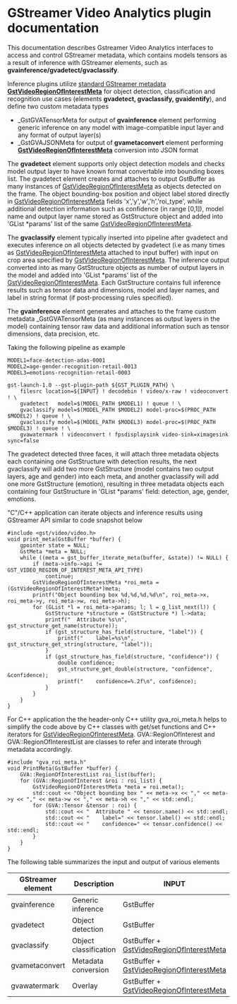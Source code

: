 # GStreamer Video Analytics plugin documentation
This documentation describes Gstreamer Video Analytics interfaces to access and control GStreamer metadata, which contains models tensors as a result of inference with GStreamer elements, such as **gvainference/gvadetect/gvaclassify**.  

Inference plugins utilize [standard GStreamer metadata **GstVideoRegionOfInterestMeta**](https://github.com/GStreamer/gst-plugins-base/blob/master/gst-libs/gst/video/gstvideometa.h#L275) for object detection, classification and recognition use cases (elements **gvadetect, gvaclassify, gvaidentify**), and define two custom metadata types
* _GstGVATensorMeta for output of **gvainference** element performing generic inference on any model with image-compatible input layer and any format of output layer(s)
* _GstGVAJSONMeta for output of **gvametaconvert** element performing [**GstVideoRegionOfInterestMeta**](https://github.com/GStreamer/gst-plugins-base/blob/master/gst-libs/gst/video/gstvideometa.h#L275) conversion into JSON format

The **gvadetect** element supports only object detection models and checks model output layer to have known format convertable into bounding boxes list. The gvadetect element creates and attaches to output GstBuffer as many instances of [GstVideoRegionOfInterestMeta](https://github.com/GStreamer/gst-plugins-base/blob/master/gst-libs/gst/video/gstvideometa.h#L275) as objects detected on the frame. The object bounding-box position and object label stored directly in [GstVideoRegionOfInterestMeta](https://github.com/GStreamer/gst-plugins-base/blob/master/gst-libs/gst/video/gstvideometa.h#L275) fields 'x','y','w','h','roi_type', while additional detection information such as confidence (in range [0,1]), model name and output layer name stored as GstStructure object and added into 'GList *params' list of the same [GstVideoRegionOfInterestMeta](https://github.com/GStreamer/gst-plugins-base/blob/master/gst-libs/gst/video/gstvideometa.h#L275).

The **gvaclassify** element typically inserted into pipeline after gvadetect and executes inference on all objects detected by gvadetect (i.e as many times as [GstVideoRegionOfInterestMeta](https://github.com/GStreamer/gst-plugins-base/blob/master/gst-libs/gst/video/gstvideometa.h#L275) attached to input buffer) with input on crop area specified by [GstVideoRegionOfInterestMeta](https://github.com/GStreamer/gst-plugins-base/blob/master/gst-libs/gst/video/gstvideometa.h#L275). The inference output converted into as many GstStructure objects as number of output layers in the model and added into 'GList *params' list of the [GstVideoRegionOfInterestMeta](https://github.com/GStreamer/gst-plugins-base/blob/master/gst-libs/gst/video/gstvideometa.h#L275). Each GstStructure contains full inference results such as tensor data and dimensions, model and layer names, and label in string format (if post-processing rules specified).

The **gvainference** element generates and attaches to the frame custom metadata _GstGVATensorMeta (as many instances as output layers in the model) containing tensor raw data and additional information such as tensor dimensions, data precision, etc.

Taking the following pipeline as example
```
MODEL1=face-detection-adas-0001
MODEL2=age-gender-recognition-retail-0013
MODEL3=emotions-recognition-retail-0003

gst-launch-1.0 --gst-plugin-path ${GST_PLUGIN_PATH} \
    filesrc location=${INPUT} ! decodebin ! video/x-raw ! videoconvert ! \
    gvadetect   model=$(MODEL_PATH $MODEL1) ! queue ! \
    gvaclassify model=$(MODEL_PATH $MODEL2) model-proc=$(PROC_PATH $MODEL2) ! queue ! \
    gvaclassify model=$(MODEL_PATH $MODEL3) model-proc=$(PROC_PATH $MODEL3) ! queue ! \
    gvawatermark ! videoconvert ! fpsdisplaysink video-sink=ximagesink sync=false
```
The gvadetect detected three faces, it will attach three metadata objects each containing one GstStructure with detection results, the next gvaclassify will add two more GstStructure (model contains two output layers, age and gender) into each meta, and another gvaclassify will add one more GstStructure (emotion), resulting in three metadata objects each containing four GstStructure in 'GList *params' field: detection, age, gender, emotions.

"C"/C++ application can iterate objects and inference results using GStreamer API similar to code snapshot below
```
#include <gst/video/video.h>
void print_meta(GstBuffer *buffer) {
    gpointer state = NULL;
    GstMeta *meta = NULL;
    while ((meta = gst_buffer_iterate_meta(buffer, &state)) != NULL) {
        if (meta->info->api != GST_VIDEO_REGION_OF_INTEREST_META_API_TYPE)
            continue;
        GstVideoRegionOfInterestMeta *roi_meta = (GstVideoRegionOfInterestMeta*)meta;
        printf("Object bounding box %d,%d,%d,%d\n", roi_meta->x, roi_meta->y, roi_meta->w, roi_meta->h);
        for (GList *l = roi_meta->params; l; l = g_list_next(l)) {
            GstStructure *structure = (GstStructure *) l->data;
            printf("  Attribute %s\n", gst_structure_get_name(structure));
            if (gst_structure_has_field(structure, "label")) {
                printf("    label=%s\n", gst_structure_get_string(structure, "label"));
            }
            if (gst_structure_has_field(structure, "confidence")) {
                double confidence;
                gst_structure_get_double(structure, "confidence", &confidence);
                printf("    confidence=%.2f\n", confidence);
            }
        }
    }
}
```

For C++ application the the header-only C++ utility gva_roi_meta.h helps to simplify the code above by C++ classes with get/set functions and C++ iterators for [GstVideoRegionOfInterestMeta](https://github.com/GStreamer/gst-plugins-base/blob/master/gst-libs/gst/video/gstvideometa.h#L275). GVA::RegionOfInterest and GVA::RegionOfInterestList are classes to refer and interate through metadata accordingly.
```
#include "gva_roi_meta.h"
void PrintMeta(GstBuffer *buffer) {
    GVA::RegionOfInterestList roi_list(buffer);
    for (GVA::RegionOfInterest &roi : roi_list) {
        GstVideoRegionOfInterestMeta *meta = roi.meta();
        std::cout << "Object bounding box " << meta->x << "," << meta->y << "," << meta->w << "," << meta->h << "," << std::endl;
        for (GVA::Tensor &tensor : roi) {
            std::cout << "  Attribute " << tensor.name() << std::endl;
            std::cout << "    label=" << tensor.label() << std::endl;
            std::cout << "    confidence=" << tensor.confidence() << std::endl;
        }
    }
}
```

The following table summarizes the input and output of various elements

| GStreamer element | Description | INPUT | OUTPUT |
| --- | --- | --- | --- |
| gvainference | Generic inference| GstBuffer | INPUT + _GstGVATensorMeta |
| gvadetect| Object detection| GstBuffer| INPUT + [GstVideoRegionOfInterestMeta](https://github.com/GStreamer/gst-plugins-base/blob/master/gst-libs/gst/video/gstvideometa.h#L275)|
| gvaclassify| Object classification| GstBuffer + [GstVideoRegionOfInterestMeta](https://github.com/GStreamer/gst-plugins-base/blob/master/gst-libs/gst/video/gstvideometa.h#L275) | INPUT + extended [GstVideoRegionOfInterestMeta](https://github.com/GStreamer/gst-plugins-base/blob/master/gst-libs/gst/video/gstvideometa.h#L275) |
| gvametaconvert| Metadata conversion | GstBuffer + [GstVideoRegionOfInterestMeta](https://github.com/GStreamer/gst-plugins-base/blob/master/gst-libs/gst/video/gstvideometa.h#L275) | INPUT + _GstGVAJSONMeta|
| gvawatermark| Overlay| GstBuffer + [GstVideoRegionOfInterestMeta](https://github.com/GStreamer/gst-plugins-base/blob/master/gst-libs/gst/video/gstvideometa.h#L275) | - |
